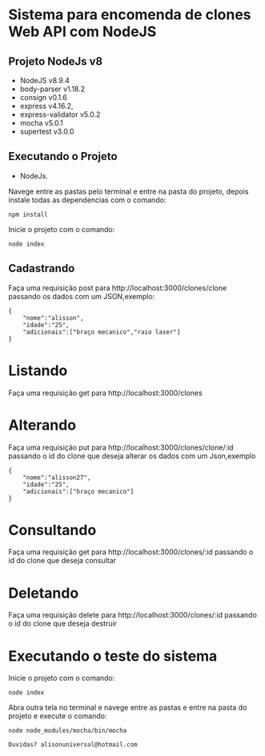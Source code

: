# Sistema para encomenda de clones Web API com NodeJS


## Projeto NodeJs v8

* NodeJS v8.9.4
* body-parser v1.18.2
* consign v0.1.6
* express v4.16.2,
* express-validator v5.0.2
* mocha v5.0.1
* supertest v3.0.0


## Executando o Projeto

* NodeJs.

Navege entre as pastas pelo terminal e entre na pasta do projeto, depois instale todas as dependencias com o comando:

```
npm install
```

Inicie o projeto com o comando:

```
node index
```
## Cadastrando
Faça uma requisição post para http://localhost:3000/clones/clone passando os dados com um JSON,exemplo:

```
{
    "nome":"alisson",
    "idade":"25",
    "adicionais":["braço mecanico","raio laser"]
}
```

# Listando
Faça uma requisição get para http://localhost:3000/clones

# Alterando
Faça uma requisição put para http://localhost:3000/clones/clone/:id passando o id do clone que deseja alterar os dados com um Json,exemplo

```
{
    "nome":"alisson27",
    "idade":"25",
    "adicionais":["braço mecanico"]
}
```
# Consultando

Faça uma requisição get para  http://localhost:3000/clones/:id passando o id do clone que deseja consultar

# Deletando

Faça uma requisição delete para  http://localhost:3000/clones/:id passando o id do clone que deseja destruir

# Executando o teste do sistema
Inicie o projeto com o comando:

```
node index
```
Abra outra tela no terminal e navege entre as pastas e entre na pasta do projeto e execute o comando:

```
node node_modules/mocha/bin/mocha
```


```
Duvidas? alisonuniversal@hotmail.com 
```







